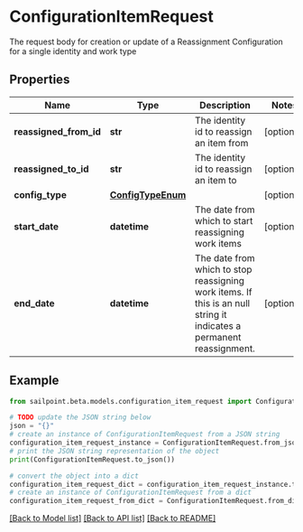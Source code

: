 # ConfigurationItemRequest

The request body for creation or update of a Reassignment Configuration for a single identity and work type

## Properties

Name | Type | Description | Notes
------------ | ------------- | ------------- | -------------
**reassigned_from_id** | **str** | The identity id to reassign an item from | [optional] 
**reassigned_to_id** | **str** | The identity id to reassign an item to | [optional] 
**config_type** | [**ConfigTypeEnum**](ConfigTypeEnum.md) |  | [optional] 
**start_date** | **datetime** | The date from which to start reassigning work items | [optional] 
**end_date** | **datetime** | The date from which to stop reassigning work items.  If this is an null string it indicates a permanent reassignment. | [optional] 

## Example

```python
from sailpoint.beta.models.configuration_item_request import ConfigurationItemRequest

# TODO update the JSON string below
json = "{}"
# create an instance of ConfigurationItemRequest from a JSON string
configuration_item_request_instance = ConfigurationItemRequest.from_json(json)
# print the JSON string representation of the object
print(ConfigurationItemRequest.to_json())

# convert the object into a dict
configuration_item_request_dict = configuration_item_request_instance.to_dict()
# create an instance of ConfigurationItemRequest from a dict
configuration_item_request_from_dict = ConfigurationItemRequest.from_dict(configuration_item_request_dict)
```
[[Back to Model list]](../README.md#documentation-for-models) [[Back to API list]](../README.md#documentation-for-api-endpoints) [[Back to README]](../README.md)


